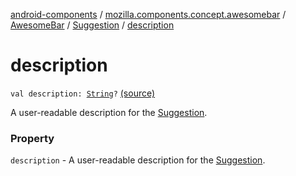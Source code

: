 [android-components](../../../index.md) / [mozilla.components.concept.awesomebar](../../index.md) / [AwesomeBar](../index.md) / [Suggestion](index.md) / [description](./description.md)

# description

`val description: `[`String`](https://kotlinlang.org/api/latest/jvm/stdlib/kotlin/-string/index.html)`?` [(source)](https://github.com/mozilla-mobile/android-components/blob/master/components/concept/awesomebar/src/main/java/mozilla/components/concept/awesomebar/AwesomeBar.kt#L91)

A user-readable description for the [Suggestion](index.md).

### Property

`description` - A user-readable description for the [Suggestion](index.md).